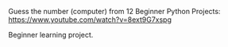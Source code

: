 Guess the number (computer) from 12 Beginner Python Projects: https://www.youtube.com/watch?v=8ext9G7xspg

Beginner learning project.

